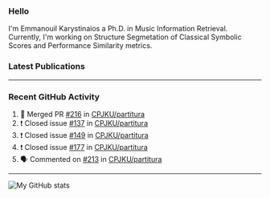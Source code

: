 ### Hello

I'm Emmanouil Karystinaios a Ph.D. in Music Information Retrieval.
Currently, I'm working on Structure Segmetation of Classical Symbolic Scores and Performance Similarity metrics.


### Latest Publications

<!-- BLOG-POST-LIST:START -->
<!-- BLOG-POST-LIST:END -->

---

### Recent GitHub Activity
  
<!--START_SECTION:activity-->
1. 🎉 Merged PR [#216](https://github.com/CPJKU/partitura/pull/216) in [CPJKU/partitura](https://github.com/CPJKU/partitura)
2. ❗️ Closed issue [#137](https://github.com/CPJKU/partitura/issues/137) in [CPJKU/partitura](https://github.com/CPJKU/partitura)
3. ❗️ Closed issue [#149](https://github.com/CPJKU/partitura/issues/149) in [CPJKU/partitura](https://github.com/CPJKU/partitura)
4. ❗️ Closed issue [#177](https://github.com/CPJKU/partitura/issues/177) in [CPJKU/partitura](https://github.com/CPJKU/partitura)
5. 🗣 Commented on [#213](https://github.com/CPJKU/partitura/issues/213) in [CPJKU/partitura](https://github.com/CPJKU/partitura)
<!--END_SECTION:activity-->

---

![My GitHub stats](https://github-readme-stats.vercel.app/api?username=manoskary&show_icons=true&theme=radical)


<!--
**manoskary/manoskary** is a ✨ _special_ ✨ repository because its `README.md` (this file) appears on your GitHub profile.

Here are some ideas to get you started:

- 🔭 I’m currently working on ...
- 🌱 I’m currently learning ...
- 👯 I’m looking to collaborate on ...
- 🤔 I’m looking for help with ...
- 💬 Ask me about ...
- 📫 How to reach me: ...
- 😄 Pronouns: ...
- ⚡ Fun fact: ...
-->
